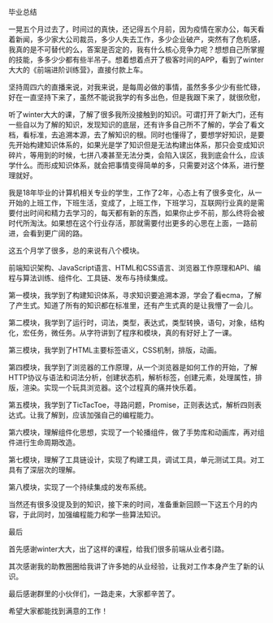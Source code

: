 毕业总结

一晃五个月过去了，时间过的真快，还记得五个月前，因为疫情在家办公，每天看着新闻，多少家大公司裁员，多少人失去工作，多少企业破产，突然有了危机感，我真的是不可替代的么，答案是否定的，我有什么核心竞争力呢？想想自己所掌握的技能，多多少少都有些半吊子。想着想着点开了极客时间的APP，看到了winter大大的《前端进阶训练营》，直接付款上车。



坚持周四六的直播来说，对我来说，是每周必做的事情，虽然多多少少有些忙碌，好在一直坚持下来了，虽然不能说我学的有多出色，但是我跟下来了，就很欣慰，



听了winter大大的课，了解了很多我所没接触到的知识。可谓打开了新大门，还有一些自以为了解的知识，发现知识的底层，还有许多自己所不了解的，学会了看文档，看标准，去追溯本源，去了解知识的根。同时也懂得了，要想学好知识，是要先开始构建知识体系的，如果光是学了知识但是无法构建出体系，那只会变成知识碎片，等用到的时候，七拼八凑甚至无法分类，会陷入误区，我到底会什么，应该学什么。而形成知识体系，就会把事情变得简单的多，只需要对这个体系，进行整理就好。



我是18年毕业的计算机相关专业的学生，工作了2年，心态上有了很多变化，从一开始的上班工作，下班生活，变成了，上班工作，下班学习，互联网行业真的是需要付出时间和精力去学习的，每天都有新的东西，如果你止步不前，那么终将会被时代所淘汰。如果想在这个行业存活，那就需要付出更多的心思在上面，一路前进，会看到更广阔的路。



这五个月学了很多，总的来说有八个模块。

前端知识架构、JavaScript语言、HTML和CSS语言、浏览器工作原理和API、编程与算法训练、组件化、工具链、发布与持续集成。

第一模块，我学到了构建知识体系，寻求知识要追溯本源，学会了看ecma，了解了产生式。知道了所有的知识都在标准里，还有产生式真的是让我懵了一会儿。

第二模块，我学到了运行时，词法，类型，表达式，类型转换，语句，对象，结构化，宏任务，微任务。从字符讲到了程序和模块，真的有好好上了一课。

第三模块，我学到了HTML主要标签语义，CSS机制，排版，动画。

第四模块，我学到了浏览器的工作原理，从一个浏览器是如何工作的开始，了解HTTP协议与语法和词法分析，创建状态机，解析标签，创建元素，处理属性，排版，渲染。实现一个玩具浏览器。这个过程真的痛并快乐着。

第五模块，我学到了TicTacToe，寻路问题，Promise，正则表达式，解析四则表达式。让我了解到，应该加强自己的编程能力。

第六模块，理解组件化思想，实现了一个轮播组件，做了手势库和动画库，再对组件进行生命周期改造。

第七模块，理解了工具链设计，实现了构建工具，调试工具，单元测试工具。对工具有了深层次的理解。

第八模块，实现了一个持续集成的发布系统。



当然还有很多没提及到的知识，接下来的时间，准备重新回顾一下这五个月的内容，于此同时，加强编程能力和学一些算法知识。



最后

首先感谢winter大大，出了这样的课程，给我们很多前端从业者引路。

其次感谢我的助教圈圈给我讲了许多她的从业经验，让我对工作本身产生了新的认识。

最后感谢群里的小伙伴们，一路走来，大家都辛苦了。



希望大家都能找到满意的工作！











 